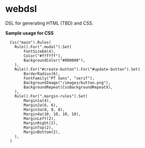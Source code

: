 webdsl
======
DSL for generating HTML (TBD) and CSS.

**Sample usage for CSS**

	  Css("main").Rules(
	  	Rule().For(".modal").Set(
	  		FontSizeEm(4),
	  		Color("#ffffff"),
	  		BackgroundColor("#000000"),
	  	),
	  	Rule().For("#create-button").For("#update-button").Set(
	  		BorderRadius(6),
	  		FontFamily("PT Sans", "serif"),
	  		BackgroundImage("/images/button.png"),
	  		BackgroundRepeat(CssBackgroundRepeatX),
	  	),
	  	Rule().For(".margin-rules").Set(
	  		Margin1a(4),
	  		Margin2a(6, 6),
	  		Margin3a(8, 8, 8),
	  		Margin4a(10, 10, 10, 10),
	  		MarginLeft(2),
	  		MarginRight(2),
	  		MarginTop(2),
	  		MarginBottom(2),
	  	),
	  )

